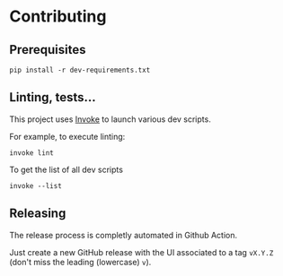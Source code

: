 # Contributing

## Prerequisites

```
pip install -r dev-requirements.txt
```

## Linting, tests...

This project uses [Invoke](https://www.pyinvoke.org/) to launch various dev scripts.

For example, to execute linting:

```
invoke lint
```

To get the list of all dev scripts

```
invoke --list
```

## Releasing

The release process is completly automated in Github Action.

Just create a new GitHub release with the UI associated to a tag `vX.Y.Z` (don't miss the leading (lowercase) `v`).
